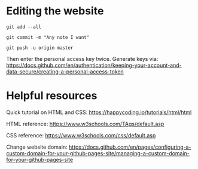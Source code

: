# Editing the website

```
git add --all

git commit -m "Any note I want"

git push -u origin master

```
Then enter the personal access key twice. Generate keys via: https://docs.github.com/en/authentication/keeping-your-account-and-data-secure/creating-a-personal-access-token

# Helpful resources
Quick tutorial on HTML and CSS: https://happycoding.io/tutorials/html/html

HTML reference: https://www.w3schools.com/TAgs/default.asp

CSS reference: https://www.w3schools.com/css/default.asp

Change website domain: https://docs.github.com/en/pages/configuring-a-custom-domain-for-your-github-pages-site/managing-a-custom-domain-for-your-github-pages-site
